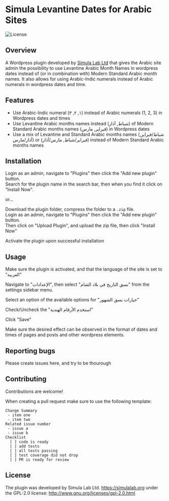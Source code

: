 # Simula Levantine Dates for Arabic Sites

![License](https://img.shields.io/badge/license-GPLv2-blue.svg)

## Overview

A Wordpress plugin developed by [Simula Lab Ltd](https://simulalab.org) that gives the Arabic site admin the possibility to use Levantine Arabic Month Names in wordpress dates instead of (or in combination with) Modern Standard Arabic month names. It also allows for using Arabic-Indic numerals instead of Arabic numerals in wordpress dates and time.

## Features

- Use Arabic-Indic numeral (١, ٢, ٣) instead of Arabic numerals (1, 2, 3) in Wordpress dates and times
- Use Levantine Arabic months names instead (شباط, آذار) of Modern Standard Arabic months names (فبراير, مارس) in Wordpress dates
- Use a mix of Levantine and Standard Arabic months names (شباط/فبراير, آذار/مارس) or (فبراير/شباط, مارس/آذار) instead of Modern Standard Arabic months names

## Installation

Login as an admin, navigate to "Plugins" then click the "Add new plugin" button.\
Search for the plugin name in the search bar, then when you find it click on "Install Now". 

or...

Download the plugin folder, compress the folder to a `.zip` file.\
Login as an admin, navigate to "Plugins" then click the "Add new plugin" button.\
Then click on "Upload Plugin", and upload the zip file, then click "Install Now"


Activate the plugin upon successful installation


## Usage

Make sure the plugin is activated, and that the language of the site is set to "العربية"

Navigate to "الإعدادات", then select "نسق التاريخ في بلاد الشام" from the settings sidebar menu.

Select an option of the available options for "خيارات نسق الشهور"

Check/Uncheck the "استخدم الأرقام الهندية"

Click "Save"

Make sure the desired effect can be observed in the format of dates and times of pages and posts and other wordpress elements.

## Reporting bugs

Please create issues here, and try to be thourough

## Contributing
Contributions are welcome!

When creating a pull request make sure to use the following template:

```
Change Summary
 - item one
 - item two
Related issue number
 - issue a
 - issue b
Checklist
  [ ] code is ready
  [ ] add tests
  [ ] all tests passing
  [ ] test coverage did not drop
  [ ] PR is ready for review
```

## License
The plugin was developed by Simula Lab Ltd. https://simulalab.org under the GPL-2.0 license: http://www.gnu.org/licenses/gpl-2.0.html